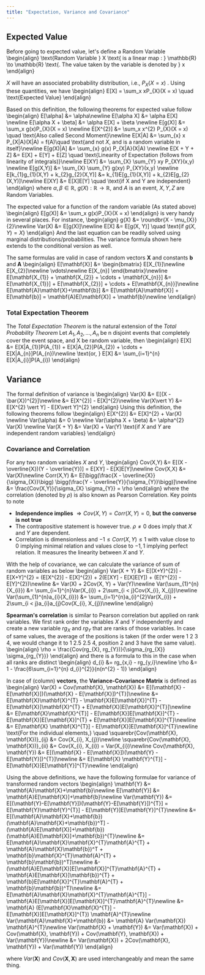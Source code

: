 ```yaml
---
title: "Expectation, Variance and Covariance"
---
```

## Expected Value

Before going to expected value, let's define a Random Variable
\begin{align}
        \text{Random Variable } X \text{ is a linear map : } \mathbb{R} \to \mathbb{R} \text{. The value taken by the variable is denoted by } x
    \end{align}

$X$ will have an associated probability distribution, i.e., $P_{X}(X = x)$ . Using these quantities, we have
\begin{align}
        E[X] = \sum_x xP_{X}(X = x) \quad \text{Expected Value}
    \end{align}

Based on this definition, the following theorems for expected value follow
\begin{align}
        E[\alpha] &= \alpha\newline
        E[\alpha X] &= \alpha E[X] \newline
        E[\alpha X + \beta] &= \alpha E[X] + \beta \newline
        E[g(X)] &= \sum_x g(x)P_{X}(X = x) \newline
        E[X^{2}] &= \sum_x x^{2} P_{X}(X = x) \quad \text{Also called Second Moment}\newline
        E[X|A] &= \sum_{x} x P_{X|A}(X|A) = f(A)\quad \text{and not $X$, and is a random variable in itself}\newline
        E[g(X)|A] &= \sum_{x} g(x) P_{X|A}(X|A) \newline
        E[X + Y + Z] &= E[X] + E[Y] + E[Z] \quad \text{Linearity of Expectation (follows from linearity of integrals)}\newline
        E[XY] &= \sum_{X} \sum_{Y} xy P_{XY}(x,y) \newline
        E[g(X,Y)] &= \sum_{X} \sum_{Y} g(xy) P_{XY}(x,y) \newline
        E[k_{1}g_{1}(X,Y) + k_{2}g_{2}(X,Y)] &= k_{1}E[g_{1}(X,Y)] + k_{2}E[g_{2}(X,Y)]\newline
        E[XY] &= E[X]E[Y] \quad \text{if X and Y are independent}
    \end{align}
where $\alpha, \beta \in \mathbb{R}$, $g(X) : \mathbb{R} \rightarrow \mathbb{R}$, and $A$ is an event, $X, Y, Z$ are Random Variables.

The expected value for a function of the random variable (As stated above)
\begin{align}
    E[g(X)] &= \sum_x g(x)P_{X}(X = x)
\end{align}
is very handy in several places. For instance,
\begin{align}
    g(X) &= \roundbr{X - \mu_{X}}{2}\newline
    Var(X) &= E[g(X)]\newline
    E[X] &= E[g(X, Y)] \quad \text{if $g(X, Y) = X$}
\end{align}
And the last equation can be readily solved using marginal distributions/probabilities. The variance formula shown here extends to the conditional version as well.

The same formulas are valid in case of random vectors $\mathbf{X}$ and constants $\mathbf{b}$ and $\mathbf{A}$
\begin{align}
        E[\mathbf{X}] &= \begin{bmatrix}
        E[X_{1}]\newline
        E[X_{2}]\newline
        \vdots\newline
        E[X_{n}]
        \end{bmatrix}\newline
        E[\mathbf{X_{1}} + \mathbf{X_{2}} + \cdots + \mathbf{X_{n}}] &= E[\mathbf{X_{1}}] + E[\mathbf{X_{2}}] + \cdots + E[\mathbf{X_{n}}]\newline
        E[\mathbf{A}\mathbf{X}+\mathbf{b}] &= E[\mathbf{A}\mathbf{X}] + E[\mathbf{b}] = \mathbf{A}E[\mathbf{X}] + \mathbf{b}\newline
    \end{align}

### Total Expectation Theorem

The *Total Expectation Theorem* is the natural extension of the *Total Probability Theorem*
Let $A_{1}, A_{2}, \ldots, A_{n}$ be n disjoint events that completely cover the event space, and X be random variable, then
\begin{align}
        E[X] &= E[X|A_{1}]P(A_{1}) + E[X|A_{2}]P(A_{2}) + \cdots + E[X|A_{n}]P(A_{n})\newline
        \text{or, } E[X] &= \sum_{i=1}^{n} E[X|A_{i}]P(A_{i})
    \end{align}

## Variance

The formal definition of variance is
\begin{align}
        Var(X) &= E[(X - \bar{X})^{2}]\newline
        &= E[X^{2}] - E[X]^{2}\newline
        Var(X\vert Y) &= E[X^{2} \vert Y] - E[X\vert Y]^{2}
    \end{align}
Using this definition, the following theorems follow
\begin{align}
        E[X^{2}] &= E[X]^{2} + Var(X) \newline
        Var(\alpha) &= 0 \newline
        Var(\alpha X + \beta) &= \alpha^{2} Var(X) \newline
        Var(X + Y) &= Var(X) + Var(Y) \text{if $X$ and $Y$ are independent random variables}
    \end{align}

### Covariance and Correlation

For any two random variables $X$ and $Y$,
\begin{align}
        Cov(X,Y) &= E[(X - \overline{X})(Y - \overline{Y})] = E[XY] - E[X]E[Y]\newline
        Cov(X,X) &= Var(X)\newline
        Corr(X,Y) &= E[\bigg(\frac{X - \overline{X}}{\sigma_{X}}\bigg) \bigg(\frac{Y - \overline{Y}}{\sigma_{Y}}\bigg)]\newline
        &= \frac{Cov(X,Y)}{\sigma_{X} \sigma_{Y}} = \rho
    \end{align}
where the correlation (denoted by $\rho$) is also known as Pearson Correlation. Key points to note
* **Independence implies** $\Rightarrow Cov(X,Y) = Corr(X,Y) = 0$, **but the converse is not true**
* The contrapositive statement is however true. $\rho \neq 0$ does imply that $X$ and $Y$ are dependent.
* Correlation is dimensionless and $-1 \leq Corr(X,Y) \leq 1$ with value close to $0$ implying minimal relation and values close to $-1, 1$ implying perfect relation. It measures the linearity between $X$ and $Y$.

With the help of covariance, we can calculate the variance of sum of random variables as below
\begin{align}
    Var(X + Y) &= E[(X+Y)^{2}] - E[X+Y]^{2} = (E[X^{2}] - E[X]^{2}) + 2(E[XY] - E[X]E[Y]) + (E[Y^{2}] - E[Y]^{2})\newline
    &= Var(X) + 2Cov(X, Y) + Var(Y)\newline
    Var(\sum_{1}^{n}{X_{i}}) &= \sum_{i=1}^{n}Var(X_{i}) + 2\sum_{i < j}Cov(X_{i}, X_{j})\newline
    Var(\sum_{1}^{n}a_{i}{X_{i}}) &= \sum_{i=1}^{n}a_{i}^{2}Var(X_{i}) + 2\sum_{i < j}a_{i}a_{j}Cov(X_{i}, X_{j})\newline
\end{align}

**Spearman's correlation** is similar to Pearson correlation but applied on rank variables. We first rank order the variables $X$ and $Y$ independently and create a new variable $rg_{X}$ and $rg_{Y}$ that are ranks of those variables. In case of same values, the average of the positions is taken (if the order were 1 2 3 4, we would change it to 1 2.5 2.5 4, position 2 and 3 have the same value).
\begin{align}
        \rho = \frac{Cov(rg_{X}, rg_{Y})}{\sigma_{rg_{X}} \sigma_{rg_{Y}}}
    \end{align}
and there is a formula to this in the case when all ranks are distinct
\begin{align}
        d_{i} &= rg_{x,i} - rg_{y,i}\newline
        \rho &= 1 - \frac{6\sum_{i=1}^{n} d_{i}^{2}}{n(n^{2} - 1)}
    \end{align}

In case of (column) **vectors**, the **Variance-Covariance Matrix** is defined as
\begin{align}
        Var(X) = Cov(\mathbf{X}, \mathbf{X}) &= E[(\mathbf{X} - E[\mathbf{X}])(\mathbf{X} - E[\mathbf{X}])^{T}]\newline
        &= E[\mathbf{X}\mathbf{X}^{T} - \mathbf{X}E[\mathbf{X}]^{T} - E[\mathbf{X}]\mathbf{X}^{T} + E[\mathbf{X}]E[\mathbf{X}]^{T}]\newline
        &= E[\mathbf{X}\mathbf{X}^{T}] - E[\mathbf{X}]E[\mathbf{X}]^{T} - E[\mathbf{X}]E[\mathbf{X}]^{T} + E[\mathbf{X}]E[\mathbf{X}]^{T}\newline
        &= E[\mathbf{X} \mathbf{X}^{T}] - E[\mathbf{X}]E[\mathbf{X}]^{T}\newline
        \text{For the individual elements,} \quad \squarebr{Cov(\mathbf{X}, \mathbf{X})}\_{ij} &= Cov(X_{i}, X_{j})\newline
        \squarebr{Cov(\mathbf{X}, \mathbf{X})}\_{ii} &= Cov(X_{i}, X_{i}) = Var(X_{i})\newline
        Cov(\mathbf{X}, \mathbf{Y}) &= E[(\mathbf{X} - E[\mathbf{X}])(\mathbf{Y} - E[\mathbf{Y}])^{T}]\newline
        &= E[\mathbf{X} \mathbf{Y}^{T}] - E[\mathbf{X}]E[\mathbf{Y}]^{T}\newline
    \end{align}

Using the above definitions, we have the following formulae for variance of transformed random vectors
\begin{align}
        \mathbf{Y} &= \mathbf{A}\mathbf{X}+\mathbf{b}\newline
        E[\mathbf{Y}] &= \mathbf{A}E[\mathbf{X}]+\mathbf{b}\newline
        Var(\mathbf{Y}) &= E[(\mathbf{Y}-E[\mathbf{Y}])(\mathbf{Y}-E[\mathbf{Y}])^{T}] = E[\mathbf{Y}\mathbf{Y}^{T}] - E[\mathbf{Y}]E[\mathbf{Y}]^{T}\newline
        &= E[(\mathbf{A}\mathbf{X}+\mathbf{b})(\mathbf{A}\mathbf{X}+\mathbf{b})^T] - (\mathbf{A}E[\mathbf{X}]+\mathbf{b})(\mathbf{A}E[\mathbf{X}]+\mathbf{b})^{T}\newline
        &= E[\mathbf{A}\mathbf{X}\mathbf{X}^{T}\mathbf{A}^{T} + \mathbf{A}\mathbf{X}\mathbf{b})^T + \mathbf{b}\mathbf{X}^{T}\mathbf{A}^{T} + \mathbf{b}\mathbf{b})^T]\newline &- (\mathbf{A}E[\mathbf{X}]E[\mathbf{X}]^{T}\mathbf{A}^{T} + \mathbf{A}E[\mathbf{X}]\mathbf{b})^{T} + \mathbf{b}E[\mathbf{X}]^{T}\mathbf{A}^{T} + \mathbf{b}\mathbf{b})^T)\newline
        &= E[\mathbf{A}\mathbf{X}\mathbf{X}^{T}\mathbf{A}^{T}] - \mathbf{A}E[\mathbf{X}]E[\mathbf{X}]^{T}\mathbf{A}^{T}\newline &= \mathbf{A} (E[\mathbf{X}\mathbf{X}^{T}] - E[\mathbf{X}]E[\mathbf{X}]^{T}) \mathbf{A}^{T}\newline
        Var(\mathbf{A}\mathbf{X}+\mathbf{b}) &= \mathbf{A} Var(\mathbf{X}) \mathbf{A}^{T}\newline
        Var(\mathbf{X} + \mathbf{Y}) &= Var(\mathbf{X}) + Cov(\mathbf{X}, \mathbf{Y}) + Cov(\mathbf{Y}, \mathbf{X}) + Var(\mathbf{Y})\newline
        &= Var(\mathbf{X}) + 2Cov(\mathbf{X}, \mathbf{Y}) + Var(\mathbf{Y})
    \end{align}

where $Var(\mathbf{X})$ and $Cov(\mathbf{X}, \mathbf{X})$ are used interchangeably and mean the same thing.
